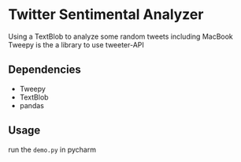 # Twitter Sentimental Analyzer
Using a TextBlob to analyze some random tweets including MacBook 
Tweepy is the a library to use tweeter-API 
## Dependencies 
* Tweepy
* TextBlob
* pandas

## Usage
run the ```demo.py``` in pycharm